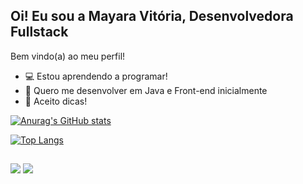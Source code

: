 ## Oi! Eu sou a Mayara Vitória, Desenvolvedora Fullstack

Bem vindo(a) ao meu perfil!
- 💻 Estou aprendendo a programar!
- 🌱 Quero me desenvolver em Java e Front-end inicialmente
- 🍓 Aceito dicas! 

[![Anurag's GitHub stats](https://github-readme-stats.vercel.app/api?username=May-mqy&show_icons=true&theme=onedark&include&hide=stars&count_private=true)](https://github.com/May-mqy/)

[![Top Langs](https://github-readme-stats.vercel.app/api/top-langs/?username=May-mqy&layout=compact&theme=onedark&count_private=true)](https://github.com/May-mqy)


##
<div> 
  <a href="https://www.instagram.com/may_mqy21/" target="_blank"><img src="https://img.shields.io/badge/-Instagram-%23E4405F?style=for-the-badge&logo=instagram&logoColor=white" target="_blank"></a>
  <a href="www.linkedin.com/in/mayaravdsilva" target="_blank"><img src="https://img.shields.io/badge/-LinkedIn-%230077B5?style=for-the-badge&logo=linkedin&logoColor=white" target="_blank"></a> 


  
</div>



